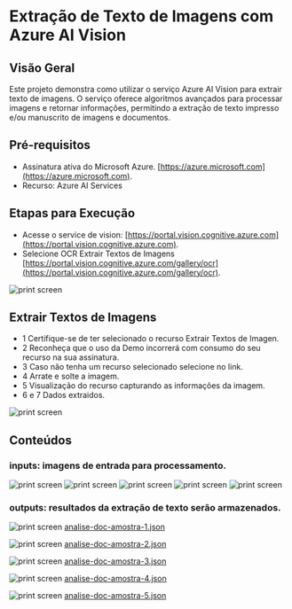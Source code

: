 # Extração de Texto de Imagens com Azure AI Vision

## Visão Geral

Este projeto demonstra como utilizar o serviço Azure AI Vision para extrair texto de imagens. O serviço oferece algoritmos avançados para processar imagens e retornar informações, permitindo a extração de texto impresso e/ou manuscrito de imagens e documentos.

## Pré-requisitos

- Assinatura ativa do Microsoft Azure. [https://azure.microsoft.com](https://azure.microsoft.com).
- Recurso: Azure AI Services

## Etapas para Execução

- Acesse o service de vision: [https://portal.vision.cognitive.azure.com](https://portal.vision.cognitive.azure.com).
- Selecione OCR Extrair Textos de Imagens [https://portal.vision.cognitive.azure.com/gallery/ocr](https://portal.vision.cognitive.azure.com/gallery/ocr).

![print screen](setup-vision-demo.png "setup-vision-demo.png")

## Extrair Textos de Imagens

- 1 Certifique-se de ter selecionado o recurso Extrair Textos de Imagen.
- 2 Reconheça que o uso da Demo incorrerá com consumo do seu recurso na sua assinatura.
- 3 Caso não tenha um recurso selecionado selecione no link.
- 4 Arrate e solte a imagem.
- 5 Visualização do recurso capturando as informações da imagem.
- 6 e 7 Dados extraidos.

![print screen](vision-demo.png "vision-demo.png")

## Conteúdos

### inputs: imagens de entrada para processamento.

![print screen](inputs/analise-doc-amostra-1.png "analise-doc-amostra-1.png")
![print screen](inputs/analise-doc-amostra-2.png "analise-doc-amostra-2.png")
![print screen](inputs/analise-doc-amostra-3.png "analise-doc-amostra-3.png")
![print screen](inputs/analise-doc-amostra-4.png "analise-doc-amostra-4.png")
![print screen](inputs/analise-doc-amostra-5.png "analise-doc-amostra-5.png")

### outputs: resultados da extração de texto serão armazenados.

![print screen](outputs/analise-doc-amostra-1_extracao.png "analise-doc-amostra-1_extracao.png")
[analise-doc-amostra-1.json](outputs/analise-doc-amostra-1.json)

![print screen](outputs/analise-doc-amostra-2_extracao.png "analise-doc-amostra-2_extracao.png")
[analise-doc-amostra-2.json](outputs/analise-doc-amostra-2.json)

![print screen](outputs/analise-doc-amostra-3_extracao.png "analise-doc-amostra-3_extracao.png")
[analise-doc-amostra-3.json](outputs/analise-doc-amostra-3.json)

![print screen](outputs/analise-doc-amostra-4_extracao.png "analise-doc-amostra-4_extracao.png")
[analise-doc-amostra-4.json](outputs/analise-doc-amostra-4.json)

![print screen](outputs/analise-doc-amostra-5_extracao.png "analise-doc-amostra-5_extracao.png")
[analise-doc-amostra-5.json](outputs/analise-doc-amostra-5.json)
